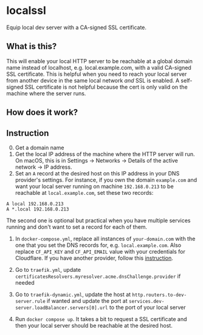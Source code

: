 # localssl
Equip local dev server with a CA-signed SSL certificate.

## What is this?

This will enable your local HTTP server to be reachable at a global domain name instead of localhost, e.g. local.example.com, with a valid CA-signed SSL certificate. This is helpful when you need to reach your local server from another device in the same local network _and_ SSL is enabled. A self-signed SSL certificate is not helpful because the cert is only valid on the machine where the server runs.

## How does it work?

## Instruction

0. Get a domain name
1. Get the local IP address of the machine where the HTTP server will run. On macOS, this is in Settings -> Networks -> Details of the active network -> IP address.
2. Set an `A` record at the desired host on this IP address in your DNS provider's settings. For instance, if you own the domain `example.com` and want your local server running on machine `192.168.0.213` to be reachable at `local.example.com`, set these two records:
```
A local 192.168.0.213
A *.local 192.168.0.213
```
The second one is optional but practical when you have multiple services running and don't want to set a record for each of them.

1. In `docker-compose.yml`, replace all instances of `your-domain.com` with the one that you set the DNS records for, e.g. `local.example.com`. Also replace `CF_API_KEY` and `CF_API_EMAIL` value with your credentials for Cloudflare. If you have another provider, follow this [instruction](https://doc.traefik.io/traefik/https/acme/#providers).

2. Go to `traefik.yml`, update `certificatesResolvers.myresolver.acme.dnsChallenge.provider` if needed
3. Go to `traefik-dynamic.yml`, update the host at `http.routers.to-dev-server.rule` if wanted and update the port at `services.dev-server.loadBalancer.servers[0].url` to the port of your local server
4. Run `docker compose up`. It takes a bit to request a SSL certificate and then your local server should be reachable at the desired host.